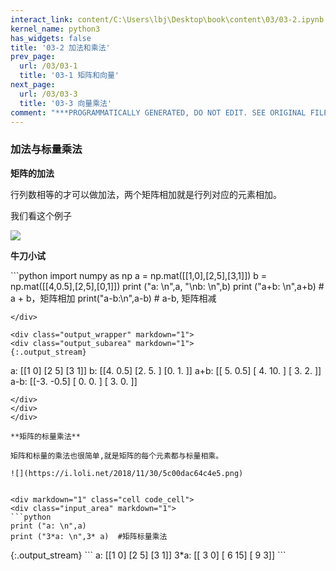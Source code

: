 ```yaml
---
interact_link: content/C:\Users\lbj\Desktop\book\content\03/03-2.ipynb
kernel_name: python3
has_widgets: false
title: '03-2 加法和乘法'
prev_page:
  url: /03/03-1
  title: '03-1 矩阵和向量'
next_page:
  url: /03/03-3
  title: '03-3 向量乘法'
comment: "***PROGRAMMATICALLY GENERATED, DO NOT EDIT. SEE ORIGINAL FILES IN /content***"
---
```


### 加法与标量乘法

**矩阵的加法**

行列数相等的才可以做加法，两个矩阵相加就是行列对应的元素相加。 


我们看这个例子

![](https://i.loli.net/2018/11/30/5c00da9cdc9ed.png)


**牛刀小试**

<div markdown="1" class="cell code_cell">
<div class="input_area" markdown="1">
```python
import numpy as np
a = np.mat([[1,0],[2,5],[3,1]])
b = np.mat([[4,0.5],[2,5],[0,1]])
print ("a: \n",a, "\nb: \n",b)
print ("a+b: \n",a+b)  # a + b，矩阵相加
print("a-b:\n",a-b)  # a-b, 矩阵相减

```
</div>

<div class="output_wrapper" markdown="1">
<div class="output_subarea" markdown="1">
{:.output_stream}
```
a: 
 [[1 0]
 [2 5]
 [3 1]] 
b: 
 [[4.  0.5]
 [2.  5. ]
 [0.  1. ]]
a+b: 
 [[ 5.   0.5]
 [ 4.  10. ]
 [ 3.   2. ]]
a-b:
 [[-3.  -0.5]
 [ 0.   0. ]
 [ 3.   0. ]]
```
</div>
</div>
</div>

**矩阵的标量乘法**

矩阵和标量的乘法也很简单,就是矩阵的每个元素都与标量相乘。

![](https://i.loli.net/2018/11/30/5c00dac64c4e5.png)


<div markdown="1" class="cell code_cell">
<div class="input_area" markdown="1">
```python
print ("a: \n",a)
print ("3*a: \n",3* a)  #矩阵标量乘法

```
</div>

<div class="output_wrapper" markdown="1">
<div class="output_subarea" markdown="1">
{:.output_stream}
```
a: 
 [[1 0]
 [2 5]
 [3 1]]
3*a: 
 [[ 3  0]
 [ 6 15]
 [ 9  3]]
```
</div>
</div>
</div>
